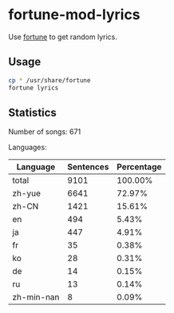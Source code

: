 # fortune-mod-lyrics

Use [fortune](https://github.com/shlomif/fortune-mod) to get random lyrics.

## Usage

```sh
cp * /usr/share/fortune
fortune lyrics
```

## Statistics

Number of songs: 671

Languages:

|Language|Sentences|Percentage|
|--|--|--|
|total|9101|100.00%|
|zh-yue|6641|72.97%|
|zh-CN|1421|15.61%|
|en|494|5.43%|
|ja|447|4.91%|
|fr|35|0.38%|
|ko|28|0.31%|
|de|14|0.15%|
|ru|13|0.14%|
|zh-min-nan|8|0.09%|
